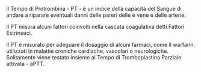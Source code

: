 Il Tempo di Protrombina - PT - è un indice della capacità del Sangue di andare a riparare eventuali danni delle pareri delle è vene e delle arterie. 

Il PT misura alcuni fattori coinvolti nella cascata coagulativa detti Fattori Estrinseci. 

Il PT è misurato per adeguare il dosaggio di alcuni farmaci, come il warfarin, utilizzati in malattie croniche cardiache, vascolari o neurologiche.
Solitamente viene testato insieme al Tempo di Tromboplastina Parziale attivata - aPTT.